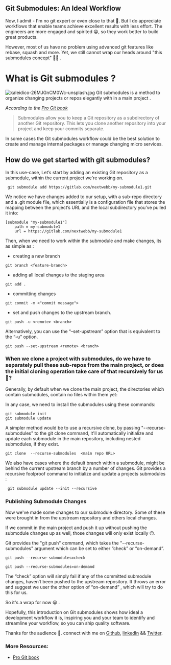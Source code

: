 ## Git Submodules: An Ideal Workflow

Now, I admit - I'm no git expert or even close to that 🤭. But I do appreciate workflows that enable teams achieve excellent results with less effort. 
The engineers are more engaged and spirited 😁, so they work better to build great products.

However, most of us have no problem using advanced git features like rebase, squash and more. Yet, we still cannot wrap our heads around "this submodules concept" 🤦‍♂️ .

# What is Git submodules ?  

![kaleidico-26MJGnCM0Wc-unsplash.jpg](https://cdn.hashnode.com/res/hashnode/image/upload/v1599417689827/eXsURjM5y.jpeg)
Git submodules is a method to organize changing projects or repos elegantly with in a main project .

*According to the  [Pro Git book](https://git-scm.com/book/en/v2/Git-Tools-Submodules#:~:text=Submodules%20allow%20you%20to%20keep,and%20keep%20your%20commits%20separate.)*

> Submodules allow you to keep a Git repository as a subdirectory of another Git repository. This lets you clone another repository into your project and keep your commits separate.

In some cases the Git submodules workflow could be the best solution  to create and manage  internal packages or manage changing micro services. 

## How do we get started with git submodules?
In this use-case, Let’s start by adding an existing Git repository as a submodule, within the current project we're working on. 

```
 git submodule add https://gitlab.com/nextwebb/my-submodule1.git
``` 
We notice we have changes added to our setup, with a sub-repo directory and a .git module file, which essentially is a configuration file that stores the mapping between the project’s URL and the local subdirectory you’ve pulled it into:

```
[submodule "my-submodule1"]
	path = my-submodule1
	url = https://gitlab.com/nextwebb/my-submodule1
``` 
Then, when we need to work within the submodule and make changes, its as simple as :

- creating a new branch

```
git branch <feature-branch>
``` 

- adding all local changes to the staging area
```
git add .
``` 
- committing changes 
```
git commit -m <"commit message">
``` 
- set and push  changes to the upstream branch. 
```
git push -u <remote> <branch>
``` 
Alternatively, you can use the “–set-upstream” option that is equivalent to the “-u” option.

```
git push --set-upstream <remote> <branch>
``` 
### When we clone a project with submodules, do we have to separately pull these sub-repos from the main project, or does the initial cloning operation take care of that recursively for us 🤔?

Generally, by default when we clone the main project,  the directories which contain submodules, contain no files within them yet:

In any case, we need to install the submodules using these commands:
``` 
git submodule init
git submodule update
```
A simpler method would be to use a recursive clone,  by  passing "--recurse-submodules" to the git clone command, it'll automatically initialize and update each submodule in the main repository, including nested submodules, if they exist. 

```
git clone  --recurse-submodules  <main repo URL>
```
We also have cases where the default branch within a submodule, might be behind the current upstream branch by a number of changes. Git provides a recursive foolproof command to initialize and update a projects submodules :

```
 git submodule update --init --recursive
```
### Publishing Submodule Changes

Now we've made some changes to our submodule directory. Some of these were brought in from the upstream repository and others local changes. 

 If we commit in the main project and push it up without pushing the submodule changes up as well, those changes will only exist locally
😑.

Git provides the "git push" command, which takes the "--recurse-submodules" argument which can be set to either “check” or “on-demand”.

```
git push --recurse-submodules=check

git push --recurse-submodules=on-demand
 ```
The “check” option will simply fail if any of the committed submodule changes, haven’t been pushed to the upstream repository. It throws an error and suggest we user the other option of “on-demand” , which will try to do this for us.

So it's a wrap for now 😀 .

Hopefully, this introduction on Git submodules shows how ideal a development workflow it  is,  inspiring you and your team to identify and streamline your workflow, so you can ship quality software.

Thanks for the audience 🤗.  connect with me on [Github](https://www.github.com/nextwebb), [linkedIn](https://www.linkedin.com/m/in/peterson-oaikhenah-102645144) && [Twitter](https://www.twitter.com/i_am_nextwebb).

### More Resources:
- [Pro Git book](https://git-scm.com/book/en/v2/Git-Tools-Submodules)






